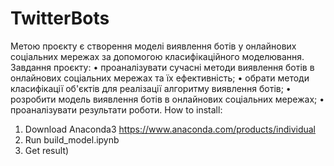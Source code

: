 # TwitterBots
Метою проєкту є створення моделі виявлення ботів у онлайнових соціальних мережах за допомогою класифікаційного моделювання.
Завдання проєкту:
•	проаналізувати сучасні методи виявлення ботів в онлайнових соціальних мережах та їх ефективність;
•	обрати методи класифікації об'єктів для реалізації алгоритму виявлення ботів; 
•	розробити модель виявлення ботів в онлайнових соціальних мережах; 
•	проаналізувати результати роботи. 
How to install:
1) Download Anaconda3 https://www.anaconda.com/products/individual
2) Run build_model.ipynb
3) Get result)
